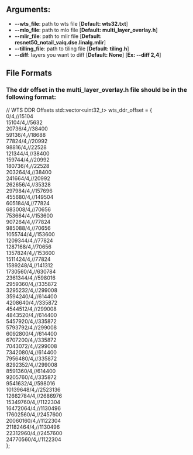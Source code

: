 ## Arguments:
- **--wts_file**: path to wts file [**Default: wts32.txt**]
- **--mlo_file**: path to mlo file  [**Default: multi_layer_overlay.h**]
- **--mlir_file**: path to mlir file  [**Default: resnet50_notail_vaiq.dse.linalg.mlir**]
- **--tilling_file**: path to tiling file  [**Default: tiling.h**]
- **--diff**: layers you want to diff [**Default: None**] [**Ex: --diff 2,4**]


## File Formats

### The ddr offset in the multi_layer_overlay.h file should be in the following format:

// WTS DDR Offsets
std::vector<uint32_t> wts_ddr_offset = {  
0/4,//15104  
15104/4,//5632  
20736/4,//38400  
59136/4,//18688  
77824/4,//20992  
98816/4,//22528  
121344/4,//38400  
159744/4,//20992  
180736/4,//22528  
203264/4,//38400  
241664/4,//20992  
262656/4,//35328  
297984/4,//157696  
455680/4,//149504  
605184/4,//77824  
683008/4,//70656  
753664/4,//153600  
907264/4,//77824  
985088/4,//70656  
1055744/4,//153600  
1209344/4,//77824  
1287168/4,//70656  
1357824/4,//153600  
1511424/4,//77824  
1589248/4,//141312  
1730560/4,//630784  
2361344/4,//598016  
2959360/4,//335872  
3295232/4,//299008  
3594240/4,//614400  
4208640/4,//335872  
4544512/4,//299008  
4843520/4,//614400   
5457920/4,//335872  
5793792/4,//299008  
6092800/4,//614400  
6707200/4,//335872  
7043072/4,//299008  
7342080/4,//614400  
7956480/4,//335872  
8292352/4,//299008  
8591360/4,//614400  
9205760/4,//335872  
9541632/4,//598016  
10139648/4,//2523136  
12662784/4,//2686976  
15349760/4,//1122304  
16472064/4,//1130496  
17602560/4,//2457600  
20060160/4,//1122304  
21182464/4,//1130496  
22312960/4,//2457600  
24770560/4,//1122304  
};  
